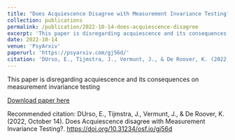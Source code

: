 ```yaml
---
title: "Does Acquiescence Disagree with Measurement Invariance Testing?"
collection: publications
permalink: /publication/2022-10-14-does-acquiescence-disagree
excerpt: 'This paper is disregarding acquiescence and its consequences on measurement invariance testing' 
date: 2022-10-14
venue: 'PsyArxiv'
paperurl: 'https://psyarxiv.com/gj56d/'
citation: 'DUrso, E., Tijmstra, J., Vermunt, J., & De Roover, K. (2022, October 14). Does Acquiescence disagree with Measurement Invariance Testing?. https://doi.org/10.31234/osf.io/gj56d'
---
```

This paper is disregarding acquiescence and its consequences on measurement invariance testing

[Download paper here](https://psyarxiv.com/gj56d/)

Recommended citation: DUrso, E., Tijmstra, J., Vermunt, J., & De Roover, K. (2022, October 14). Does Acquiescence disagree with Measurement Invariance Testing?. https://doi.org/10.31234/osf.io/gj56d

